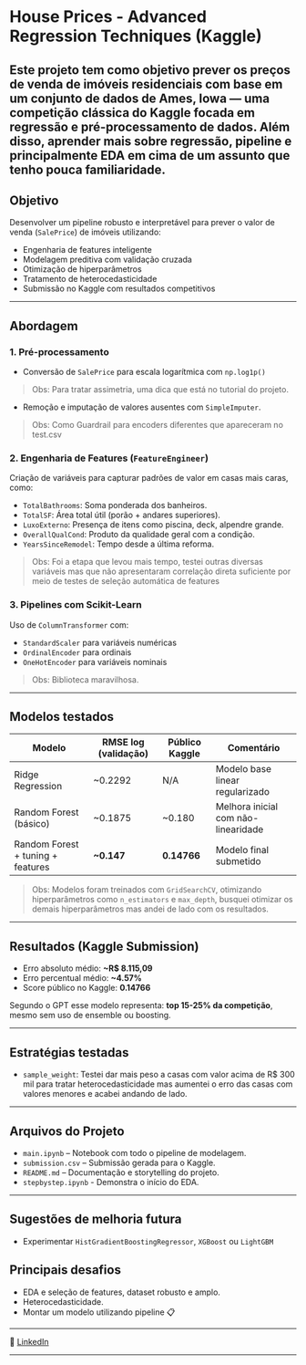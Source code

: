 # House Prices - Advanced Regression Techniques (Kaggle)

Este projeto tem como objetivo prever os preços de venda de imóveis residenciais com base em um conjunto de dados de Ames, Iowa — uma competição clássica do Kaggle focada em regressão e pré-processamento de dados.
Além disso, aprender mais sobre regressão, pipeline e principalmente EDA em cima de um assunto que tenho pouca familiaridade.
---

## Objetivo

Desenvolver um pipeline robusto e interpretável para prever o valor de venda (`SalePrice`) de imóveis utilizando:

- Engenharia de features inteligente
- Modelagem preditiva com validação cruzada
- Otimização de hiperparâmetros
- Tratamento de heterocedasticidade
- Submissão no Kaggle com resultados competitivos

---

## Abordagem

### 1. Pré-processamento
- Conversão de `SalePrice` para escala logarítmica com `np.log1p()` 
> Obs: Para tratar assimetria, uma dica que está no tutorial do projeto.
- Remoção e imputação de valores ausentes com `SimpleImputer`. 
> Obs: Como Guardrail para encoders diferentes que apareceram no test.csv

### 2. Engenharia de Features (`FeatureEngineer`)
Criação de variáveis para capturar padrões de valor em casas mais caras, como:

- `TotalBathrooms`: Soma ponderada dos banheiros.
- `TotalSF`: Área total útil (porão + andares superiores).
- `LuxoExterno`: Presença de itens como piscina, deck, alpendre grande.
- `OverallQualCond`: Produto da qualidade geral com a condição.
- `YearsSinceRemodel`: Tempo desde a última reforma.
 > Obs: Foi a etapa que levou mais tempo, testei outras diversas variáveis mas que não apresentaram correlação direta suficiente por meio de testes de seleção automática de features
### 3. Pipelines com Scikit-Learn 
Uso de `ColumnTransformer` com:

- `StandardScaler` para variáveis numéricas
- `OrdinalEncoder` para ordinais
- `OneHotEncoder` para variáveis nominais
> Obs: Biblioteca maravilhosa.
---

## Modelos testados

| Modelo               | RMSE log (validação) | Público Kaggle | Comentário |
|----------------------|----------------------|----------------|------------|
| Ridge Regression     | ~0.2292              | N/A            | Modelo base linear regularizado |
| Random Forest (básico) | ~0.1875            | ~0.180         | Melhora inicial com não-linearidade |
| Random Forest + tuning + features | **~0.147** | **0.14766**   | Modelo final submetido |

> Obs: Modelos foram treinados com `GridSearchCV`, otimizando hiperparâmetros como `n_estimators` e `max_depth`, busquei otimizar os demais hiperparâmetros mas andei de lado com os resultados.

---

## Resultados (Kaggle Submission)

- Erro absoluto médio: **~R$ 8.115,09**
- Erro percentual médio: **~4.57%**
- Score público no Kaggle: **0.14766**

Segundo o GPT esse modelo representa: **top 15-25% da competição**, mesmo sem uso de ensemble ou boosting.

---

## Estratégias testadas

- `sample_weight`: Testei dar mais peso a casas com valor acima de R$ 300 mil para tratar heterocedasticidade mas aumentei o erro das casas com valores menores e acabei andando de lado.

---

## Arquivos do Projeto

- `main.ipynb` – Notebook com todo o pipeline de modelagem.
- `submission.csv` – Submissão gerada para o Kaggle.
- `README.md` – Documentação e storytelling do projeto.
- `stepbystep.ipynb` - Demonstra o início do EDA.
---

## Sugestões de melhoria futura

- Experimentar `HistGradientBoostingRegressor`, `XGBoost` ou `LightGBM`


## Principais desafios
- EDA e seleção de features, dataset robusto e amplo.
- Heterocedasticidade.
- Montar um modelo utilizando pipeline 📋

---

📎 [LinkedIn](https://www.linkedin.com/in/jorgepereira-/)

---
